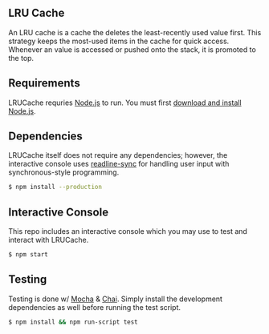 ## LRU Cache
An LRU cache is a cache the deletes the least-recently used value first. This strategy keeps the most-used items in the 
cache for quick access. Whenever an value is accessed or pushed onto the stack, it is promoted to the top.

## Requirements

LRUCache requries [Node.js](https://nodejs.org/en/) to run. You must first [download and install Node.js](https://nodejs.org/en/download/).

## Dependencies

LRUCache itself does not require any dependencies; however, the interactive console uses [readline-sync](https://www.npmjs.com/package/readline-sync)
for handling user input with synchronous-style programming.

```bash
$ npm install --production
```

## Interactive Console

This repo includes an interactive console which you may use to test and interact with LRUCache.

```bash
$ npm start
```

## Testing

Testing is done w/ [Mocha](https://mochajs.org/) & [Chai](https://www.chaijs.com/). Simply install the development dependencies as well before
running the test script.

```bash
$ npm install && npm run-script test
```
